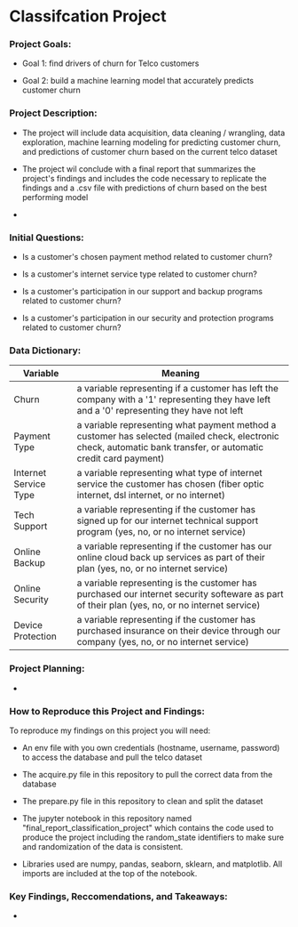 # Classifcation Project

### Project Goals:
- Goal 1: find drivers of churn for Telco customers

- Goal 2: build a machine learning model that accurately predicts customer churn

### Project Description:

- The project will include data acquisition, data cleaning / wrangling, data exploration, machine learning modeling for predicting customer churn, and predictions of customer churn based on the current telco dataset

- The project wil conclude with a final report that summarizes the project's findings and includes the code necessary to replicate the findings and a .csv file with predictions of churn based on the best performing model

- 

### Initial Questions:

- Is a customer's chosen payment method related to customer churn?

- Is a customer's internet service type related to customer churn?

- Is a customer's participation in our support and backup programs related to customer churn?

- Is a customer's participation in our security and protection programs related to customer churn?

### Data Dictionary:

| Variable | Meaning |
|----------|---------|
| Churn    | a variable representing if a customer has left the company with a '1' representing they have left and a '0' representing they have not left|
|Payment Type | a variable representing what payment method a customer has selected (mailed check, electronic check, automatic bank transfer, or automatic credit card payment)|
|Internet Service Type | a variable representing what type of internet service the customer has chosen (fiber optic internet, dsl internet, or no internet)|
|Tech Support| a variable representing if the customer has signed up for our internet technical support program (yes, no, or no internet service)|
|Online Backup| a variable representing if the customer has our online cloud back up services as part of their plan (yes, no, or no internet service)|
|Online Security | a variable representing is the customer has purchased our internet security softeware as part of their plan (yes, no, or no internet service)|
|Device Protection| a variable representing if the customer has purchased insurance on their device through our company (yes, no, or no internet service)|

### Project Planning:

- 

### How to Reproduce this Project and Findings:

To reproduce my findings on this project you will need:

- An env file with you own credentials (hostname, username, password) to access the database and pull the telco dataset

- The acquire.py file in this repository to pull the correct data from the database

- The prepare.py file in this repository to clean and split the dataset

- The jupyter notebook in this repository named "final_report_classification_project" which contains the code used to produce the project including the random_state identifiers to make sure and randomization of the data is consistent.

- Libraries used are numpy, pandas, seaborn, sklearn, and matplotlib. All imports are included at the top of the notebook.

### Key Findings, Reccomendations, and Takeaways:

- 



